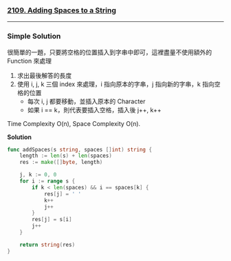 ### [2109. Adding Spaces to a String]

---

### Simple Solution

很簡單的一題，只要將空格的位置插入到字串中即可，這裡盡量不使用額外的 Function 來處理

1.  求出最後解答的長度
2.  使用 i, j, k 三個 index 來處理，i 指向原本的字串，j 指向新的字串，k 指向空格的位置
    -   每次 i, j 都要移動，並插入原本的 Character
    -   如果 i == k，則代表要插入空格，插入後 j++, k++

Time Complexity O(n), Space Complexity O(n).

**Solution**
```go
func addSpaces(s string, spaces []int) string {
    length := len(s) + len(spaces)
    res := make([]byte, length)

    j, k := 0, 0
    for i := range s {
        if k < len(spaces) && i == spaces[k] {
            res[j] = ' '
            k++
            j++
        }
        res[j] = s[i]
        j++
    }

    return string(res)
}
```

[2109. Adding Spaces to a String]: https://leetcode.com/problems/adding-spaces-to-a-string/